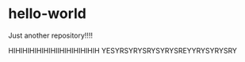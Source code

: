 # hello-world
Just another repository!!!!

HIHIHIHIHIHIHIIHIHIHIHIHIH YESYRSYRYSRYSYRYSREYYRYSYRYSRY
